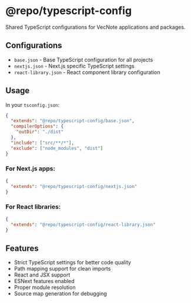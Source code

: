 # @repo/typescript-config

Shared TypeScript configurations for VecNote applications and packages.

## Configurations

- `base.json` - Base TypeScript configuration for all projects
- `nextjs.json` - Next.js specific TypeScript settings
- `react-library.json` - React component library configuration

## Usage

In your `tsconfig.json`:

```json
{
  "extends": "@repo/typescript-config/base.json",
  "compilerOptions": {
    "outDir": "./dist"
  },
  "include": ["src/**/*"],
  "exclude": ["node_modules", "dist"]
}
```

### For Next.js apps:
```json
{
  "extends": "@repo/typescript-config/nextjs.json"
}
```

### For React libraries:
```json
{
  "extends": "@repo/typescript-config/react-library.json"
}
```

## Features

- Strict TypeScript settings for better code quality
- Path mapping support for clean imports
- React and JSX support
- ESNext features enabled
- Proper module resolution
- Source map generation for debugging
